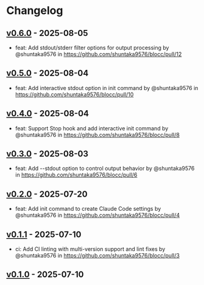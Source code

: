 # Changelog

## [v0.6.0](https://github.com/shuntaka9576/blocc/compare/v0.5.0...v0.6.0) - 2025-08-05
- feat: Add stdout/stderr filter options for output processing by @shuntaka9576 in https://github.com/shuntaka9576/blocc/pull/12

## [v0.5.0](https://github.com/shuntaka9576/blocc/compare/v0.4.0...v0.5.0) - 2025-08-04
- feat: Add interactive stdout option in init command by @shuntaka9576 in https://github.com/shuntaka9576/blocc/pull/10

## [v0.4.0](https://github.com/shuntaka9576/blocc/compare/v0.3.0...v0.4.0) - 2025-08-04
- feat: Support Stop hook and add interactive init command by @shuntaka9576 in https://github.com/shuntaka9576/blocc/pull/8

## [v0.3.0](https://github.com/shuntaka9576/blocc/compare/v0.2.0...v0.3.0) - 2025-08-03
- feat: Add --stdout option to control output behavior by @shuntaka9576 in https://github.com/shuntaka9576/blocc/pull/6

## [v0.2.0](https://github.com/shuntaka9576/blocc/compare/v0.1.1...v0.2.0) - 2025-07-20
- feat: Add init command to create Claude Code settings by @shuntaka9576 in https://github.com/shuntaka9576/blocc/pull/4

## [v0.1.1](https://github.com/shuntaka9576/blocc/compare/v0.1.0...v0.1.1) - 2025-07-10
- ci: Add CI linting with multi-version support and lint fixes by @shuntaka9576 in https://github.com/shuntaka9576/blocc/pull/3

## [v0.1.0](https://github.com/shuntaka9576/blocc/commits/v0.1.0) - 2025-07-10
